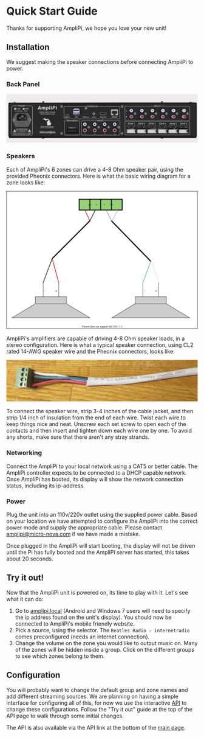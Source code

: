 # Quick Start Guide

Thanks for supporting AmpliPi, we hope you love your new unit!

## Installation

We suggest making the speaker connections before connecting AmpliPi to power.

### Back Panel

![Backpanel](imgs/backpanel.png)

### Speakers

Each of AmpliPi's 6 zones can drive a 4-8 Ohm speaker pair, using the provided Pheonix connectors. Here is what the basic wiring diagram for a zone looks like:

![Speaker-Zone Diagram](imgs/zone_speaker_connection.svg)

AmpliPi's amplifiers are capable of driving 4-8 Ohm speaker loads, in a stereo configuration. Here is what a typical speaker connection, using CL2 rated 14-AWG speaker wire and the Pheonix connectors, looks like:

![Speaker Wire to Pheonix](imgs/speaker_wire_to_pheonix.jpg)

To connect the speaker wire, strip 3-4 inches of the cable jacket, and then strip 1/4 inch of insulation from the end of each wire. Twist each wire to keep things nice and neat. Unscrew each set screw to open each of the contacts and then insert and tighten down each wire one by one. To avoid any shorts, make sure that there aren't any stray strands.

### Networking

Connect the AmpliPi to your local network using a CAT5 or better cable. The AmpliPi controller expects to be connected to a DHCP capable network. Once AmpliPi has booted, its display will show the network connection status, including its ip-address.

### Power

Plug the unit into an 110v/220v outlet using the supplied power cable. Based on your location we have attempted to configure the AmpliPi into the correct power mode and supply the appropriate cable. Please contact amplipi@micro-nova.com if we have made a mistake.

 Once plugged in the AmpliPi will start booting, the display will not be driven until the Pi has fully booted and the AmpliPi server has started, this takes about 20 seconds.

## Try it out!

Now that the AmpliPi unit is powered on, its time to play with it. Let's see what it can do:

1. Go to [amplipi.local](http://amplipi.local/0) (Android and Windows 7 users will need to specify the ip address found on the unit's display). You should now be connected to AmpliPi's mobile friendly website.
1. Pick a source, using the selector. The `Beatles Radio - internetradio` comes preconfigured (needs an internet connection).
1. Change the volume on the zone you would like to output music on. Many of the zones will be hidden inside a group. Click on the different groups to see which zones belong to them.

## Configuration

You will probably want to change the default group and zone names and add different streaming sources. We are planning on having a simple interface for configuring all of this, for now we use the interactive [API](http://amplipi.local/doc) to change these configurations. Follow the "Try it out" guide at the top of the API page to walk through some initial changes.

The API is also available via the API link at the bottom of the [main page](http://amplipi.local/0).
